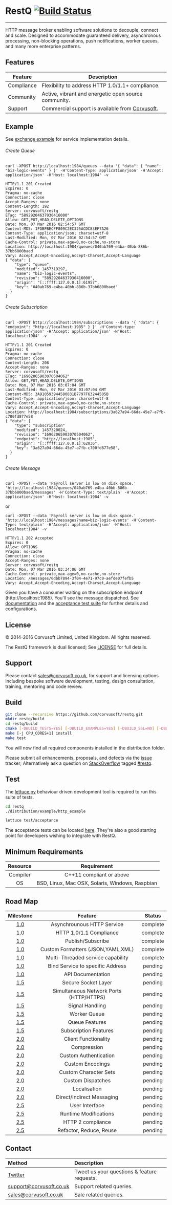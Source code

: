 # RestQ [![Build Status](https://travis-ci.org/Corvusoft/restq.svg?branch=master)](https://travis-ci.org/Corvusoft/restq) 

----------

HTTP message broker enabling software solutions to decouple, connect and scale. Designed to accommodate guaranteed delivery, asynchronous processing, non-blocking operations, push notifications, worker queues, and many more enterprise patterns.

## Features

| Feature | Description |
|---------|-------------| 
| Compliance | Flexibility to address HTTP 1.0/1.1+ compliance. |
| Community  | Active, vibrant and energetic open source community. |
| Support | Commercial support is available from [Corvusoft](http://www.corvusoft.co.uk). |

## Example

See [exchange example](https://github.com/Corvusoft/restq/tree/master/example) for service implementation details.

###### Create Queue
```
curl -XPOST http://localhost:1984/queues --data '{ "data": { "name": "biz-logic-events" } }' -H'Content-Type: application/json' -H'Accept: application/json' -H'Host: localhost:1984' -v
```

```
HTTP/1.1 201 Created
Expires: 0
Pragma: no-cache
Connection: close
Accept-Ranges: none
Content-Length: 192
Server: corvusoft/restq
ETag: "58929204637930416000"
Allow: GET,PUT,HEAD,DELETE,OPTIONS
Date: Mon, 07 Mar 2016 02:54:57 GMT
Content-MD5: 1FDBFBECFF809C2EC325ACDC83EF7A26
Content-Type: application/json; charset=utf-8
Last-Modified: Mon, 07 Mar 2016 02:54:57 GMT
Cache-Control: private,max-age=0,no-cache,no-store
Location: http://localhost:1984/queues/040ab769-e4ba-40bb-886b-37bb6800baed
Vary: Accept,Accept-Encoding,Accept-Charset,Accept-Language
{ "data": {
    "type": "queue",
    "modified": 1457319297,
    "name": "biz-logic-events",
    "revision": "58929204637930416000",
    "origin": "[::ffff:127.0.0.1]:61957",
    "key": "040ab769-e4ba-40bb-886b-37bb6800baed"
  }
}
```

###### Create Subscription
```
curl -XPOST http://localhost:1984/subscriptions --data '{ "data": { "endpoint": "http://localhost:1985" } }' -H'Content-type: application/json' -H'Accept: application/json' -H'Host: localhost:1984' -v
```

```
HTTP/1.1 201 Created
Expires: 0
Pragma: no-cache
Connection: close
Content-Length: 208
Accept-Ranges: none
Server: corvusoft/restq
ETag: "16962065903070504062"
Allow: GET,PUT,HEAD,DELETE,OPTIONS
Date: Mon, 07 Mar 2016 03:07:04 GMT
Last-Modified: Mon, 07 Mar 2016 03:07:04 GMT
Content-MD5: 3A910593944580831B7797F63244505B
Content-Type: application/json; charset=utf-8
Cache-Control: private,max-age=0,no-cache,no-store
Vary: Accept,Accept-Encoding,Accept-Charset,Accept-Language
Location: http://localhost:1984/subscriptions/3a627a94-66da-45e7-a7fb-c700fd877e58
{ "data": {
    "type": "subscription"
    "modified": 1457320024,
    "revision": "16962065903070504062",
    "endpoint": "http://localhost:1985",
    "origin": "[::ffff:127.0.0.1]:62036",
    "key": "3a627a94-66da-45e7-a7fb-c700fd877e58",
  }
}
```
###### Create Message
```
curl -XPOST --data 'Payroll server is low on disk space.' 'http://localhost:1984/queues/040ab769-e4ba-40bb-886b-37bb6800baed/messages' -H'Content-Type: text/plain' -H'Accept: application/json' -H'Host: localhost:1984' -v
```

or
```
curl -XPOST --data 'Payroll server is low on disk space.' 'http://localhost:1984/messages?name=biz-logic-events' -H'Content-Type: text/plain' -H'Accept: application/json' -H'Host: localhost:1984' -v
```

```
HTTP/1.1 202 Accepted
Expires: 0
Allow: OPTIONS
Pragma: no-cache
Connection: close
Accept-Ranges: none
Server: corvusoft/restq
Date: Mon, 07 Mar 2016 03:34:06 GMT
Cache-Control: private,max-age=0,no-cache,no-store
Location: /messages/6dbb7894-3f04-4e71-97c0-aefde07fefb5
Vary: Accept,Accept-Encoding,Accept-Charset,Accept-Language
```

Given you have a consumer waiting on the subscription endpoint (http://localhost:1985). You'll see the message dispatched. See [documentation](https://github.com/Corvusoft/restq/tree/master/documentation) and the [acceptance test suite](https://github.com/Corvusoft/restq/tree/master/test/acceptance/features) for further details and configurations.

## License

&copy; 2014-2016 Corvusoft Limited, United Kingdom. All rights reserved. 

The RestQ framework is dual licensed; See [LICENSE](LICENSE) for full details.

## Support

Please contact sales@corvusoft.co.uk, for support and licensing options including bespoke software development, testing, design consultation, training, mentoring and code review.              

## Build

```bash
git clone --recursive https://github.com/corvusoft/restq.git
mkdir restq/build
cd restq/build
cmake [-DBUILD_TESTS=YES] [-DBUILD_EXAMPLES=YES] [-DBUILD_SSL=NO] [-DBUILD_SHARED=YES] [-DCMAKE_INSTALL_PREFIX=/output-directory] ..
make [-j CPU_CORES+1] install
make test
```

You will now find all required components installed in the distribution folder.

Please submit all enhancements, proposals, and defects via the [issue](http://github.com/corvusoft/restq/issues) tracker; Alternatively ask a question on [StackOverflow](http://stackoverflow.com/questions/ask) tagged [#restq](http://stackoverflow.com/questions/tagged/restq).

## Test

The [lettuce.py](http://lettuce.it) behaviour driven development tool is required to run this suite of tests.

```bash
cd restq
./distribution/example/http_example

lettuce test/acceptance
```

The acceptance tests can be located [here](https://github.com/Corvusoft/restq/tree/master/test/acceptance/features). They're also a good starting point for developers wishing to integrate with RestQ.

## Minimum Requirements

|     Resource   |                   Requirement                   |
|:--------------:|:-----------------------------------------------:| 
|     Compiler   |          C++11 compliant or above               |
|        OS      | BSD, Linux, Mac OSX, Solaris, Windows, Raspbian |

## Road Map

|   Milestone   |                   Feature                       |      Status     |
|:-------------:|:-----------------------------------------------:|:---------------:| 
|   [1.0](https://github.com/Corvusoft/restq/milestones/1.0)  |         Asynchrounous HTTP Service              |     complete    |
|   [1.0](https://github.com/Corvusoft/restq/milestones/1.0)  |             HTTP 1.0/1.1 Compliance             |     complete    |
|   [1.0](https://github.com/Corvusoft/restq/milestones/1.0)  |              Publish/Subscribe                  |     complete    |
|   [1.0](https://github.com/Corvusoft/restq/milestones/1.0)  |         Custom Formatters (JSON,YAML,XML)       |     complete    |
|   [1.0](https://github.com/Corvusoft/restq/milestones/1.0)  |      Multi-Threaded service capability          |     complete    |
|   [1.0](https://github.com/Corvusoft/restq/milestones/1.0)  |       Bind Service to specific Address          |      pending    |
|   [1.0](https://github.com/Corvusoft/restq/milestones/1.0)  |              API Documentation                  |      pending    |
|   [1.5](https://github.com/Corvusoft/restq/milestones/1.5)  |             Secure Socket Layer                 |      pending    |
|   [1.5](https://github.com/Corvusoft/restq/milestones/1.5)  |     Simultaneous Network Ports (HTTP/HTTPS)     |      pending    |
|   [1.5](https://github.com/Corvusoft/restq/milestones/1.5)  |               Signal Handling                   |      pending    |
|   [1.5](https://github.com/Corvusoft/restq/milestones/1.5)  |                 Worker Queue                    |      pending    |
|   [1.5](https://github.com/Corvusoft/restq/milestones/1.5)  |                 Queue Features                  |      pending    |
|   [1.5](https://github.com/Corvusoft/restq/milestones/1.5)  |            Subscription Features                |      pending    |
|   [2.0](https://github.com/Corvusoft/restq/milestones/2.0)  |             Client Functionality                |      pending    |
|   [2.0](https://github.com/Corvusoft/restq/milestones/2.0)  |                 Compression                     |      pending    |
|   [2.0](https://github.com/Corvusoft/restq/milestones/2.0)  |             Custom Authentication               |      pending    |
|   [2.0](https://github.com/Corvusoft/restq/milestones/2.0)  |               Custom Encodings                  |      pending    |
|   [2.0](https://github.com/Corvusoft/restq/milestones/2.0)  |             Custom Character Sets               |      pending    |
|   [2.0](https://github.com/Corvusoft/restq/milestones/2.0)  |               Custom Dispatches                 |      pending    |
|   [2.0](https://github.com/Corvusoft/restq/milestones/2.0)  |                  Localisation                   |      pending    |
|   [2.0](https://github.com/Corvusoft/restq/milestones/2.0)  |           Direct/Indirect Messaging             |      pending    |
|   [2.5](https://github.com/Corvusoft/restq/milestones/2.5)  |                 User Interface                  |      pending    |
|   [2.5](https://github.com/Corvusoft/restq/milestones/2.5)  |             Runtime Modifications               |      pending    |
|   [2.5](https://github.com/Corvusoft/restq/milestones/2.5)  |               HTTP 2 compliance                 |      pending    |
|   [2.5](https://github.com/Corvusoft/restq/milestones/2.5)  |            Refactor, Reduce, Reuse              |      pending    |

## Contact

|     Method    |                   Description                  |
|:--------------|:-----------------------------------------------| 
| [Twitter](http://www.twitter.com/corvusoft)                  | Tweet us your questions & feature requests.   |
| support@corvusoft.co.uk                                      | Support related queries.                      |
| sales@corvusoft.co.uk                                        | Sale related queries.                         |
